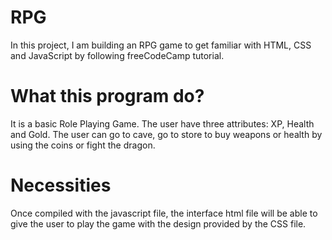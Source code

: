 # RPG
In this project, I am building an RPG game to get familiar with HTML, 
CSS and JavaScript by following freeCodeCamp tutorial.

# What this program do?
It is a basic Role Playing Game. The user have three attributes: XP, Health and Gold.
The user can go to cave, go to store to buy weapons or health by using the coins or 
fight the dragon.

# Necessities
Once compiled with the javascript file, the interface html file will be able to 
give the user to play the game with the design provided by the CSS file.
